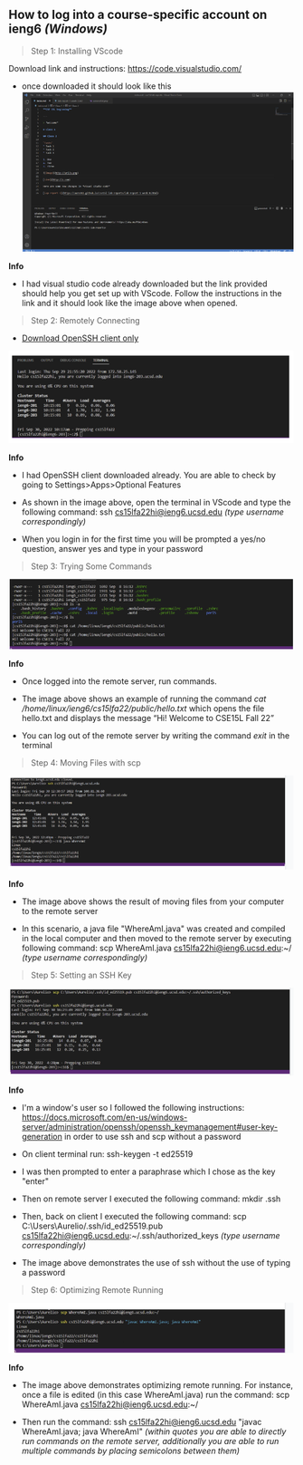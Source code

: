 ## How to log into a course-specific account on ieng6 *(Windows)*

> Step 1: Installing VScode

Download link and instructions: https://code.visualstudio.com/

- once downloaded it should look like this
![Image](InstallingVScode.png)

**Info**

- I had visual studio code already downloaded but the link provided should help you get set up with VScode. Follow the instructions in the link and it should look like the image above when opened.

> Step 2: Remotely Connecting

- [Download OpenSSH client only](https://docs.microsoft.com/en-us/windows-server/administration/openssh/openssh_install_firstuse)

![Image](RemotelyConnecting.png)

**Info**

- I had OpenSSH client downloaded already. You are able to check by going to Settings>Apps>Optional Features

- As shown in the image above, open the terminal in VScode and type the following command: ssh cs15lfa22hi@ieng6.ucsd.edu *(type username correspondingly)*

- When you login in for the first time you will be prompted a yes/no question, answer yes and type in your password

> Step 3: Trying Some Commands

![Image](TryingSomeCommands.png)

**Info** 

- Once logged into the remote server, run commands.

- The image above shows an example of running the command *cat /home/linux/ieng6/cs15lfa22/public/hello.txt* which opens the file hello.txt and displays the message “Hi! Welcome to CSE15L Fall 22”

- You can log out of the remote server by writing the command *exit* in the terminal

> Step 4: Moving Files with scp

![Image](MovingFileswithscp.png)

**Info** 
- The image above shows the result of moving files from your computer to the remote server

- In this scenario, a java file "WhereAmI.java" was created and compiled in the local computer and then moved to the remote server by executing following command: scp WhereAmI.java cs15lfa22hi@ieng6.ucsd.edu:~/ *(type username correspondingly)*


> Step 5: Setting an SSH Key

![Image](SettinganSSHKey.png)

**Info** 
- I'm a window's user so I followed the following instructions: https://docs.microsoft.com/en-us/windows-server/administration/openssh/openssh_keymanagement#user-key-generation in order to use ssh and scp without a password

- On client terminal run: ssh-keygen -t ed25519

- I was then prompted to enter a paraphrase which I chose as the key "enter"

- Then on remote server I executed the following command: mkdir .ssh 

- Then, back on client I executed the following command: scp C:\Users\Aurelio/.ssh/id_ed25519.pub cs15lfa22hi@ieng6.ucsd.edu:~/.ssh/authorized_keys *(type username correspondingly)*

- The image above demonstrates the use of ssh without the use of typing a password

> Step 6: Optimizing Remote Running

![Image](OptimizingRemoteRunning.png)

**Info** 
- The image above demonstrates optimizing remote running. For instance, once a file is edited (in this case WhereAmI.java) run the command: scp WhereAmI.java cs15lfa22hi@ieng6.ucsd.edu:~/ 

- Then run the command: ssh cs15lfa22hi@ieng6.ucsd.edu "javac WhereAmI.java; java WhereAmI" *(within quotes you are able to directly run commands on the remote server, additionally you are able to run multiple commands by placing semicolons between them)*